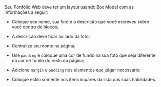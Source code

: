 Seu Portfólio Web deve ter um layout usando Box Model com as informações a seguir:

* Coloque seu nome, sua foto e a descrição que você escreveu sobre você dentro de blocos;

* A descrição deve ficar ao lado da foto;

* Centralize seu nome na página;

* Use `padding` e coloque uma cor de fundo na sua foto que seja diferente da cor de fundo do resto da página;

* Adicione `margin` e `padding` nos elementos que julgar necessário;

* Coloque estilo somente nos itens ímpares da lista das suas habilidades.
